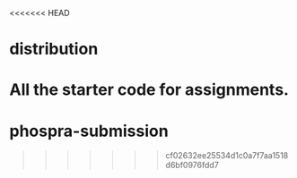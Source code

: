 <<<<<<< HEAD
# distribution
All the starter code for assignments.
=======
# phospra-submission
>>>>>>> cf02632ee25534d1c0a7f7aa1518d6bf0976fdd7
